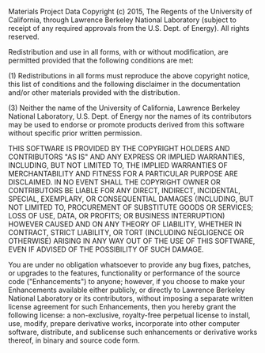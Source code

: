 Materials Project Data Copyright (c) 2015, The Regents of the
University of California, through Lawrence Berkeley National
Laboratory (subject to receipt of any required approvals from the
U.S. Dept. of Energy). All rights reserved.

Redistribution and use in all forms, with or without modification,
are permitted provided that the following conditions are met:

(1) Redistributions in all forms must reproduce the above copyright
notice, this list of conditions and the following disclaimer in the
documentation and/or other materials provided with the distribution.


(3) Neither the name of the University of California, Lawrence
Berkeley National Laboratory, U.S. Dept. of Energy nor the names of
its contributors may be used to endorse or promote products derived
from this software without specific prior written permission.

THIS SOFTWARE IS PROVIDED BY THE COPYRIGHT HOLDERS AND CONTRIBUTORS
"AS IS" AND ANY EXPRESS OR IMPLIED WARRANTIES, INCLUDING, BUT NOT
LIMITED TO, THE IMPLIED WARRANTIES OF MERCHANTABILITY AND FITNESS
FOR A PARTICULAR PURPOSE ARE DISCLAIMED. IN NO EVENT SHALL THE
COPYRIGHT OWNER OR CONTRIBUTORS BE LIABLE FOR ANY DIRECT, INDIRECT,
INCIDENTAL, SPECIAL, EXEMPLARY, OR CONSEQUENTIAL DAMAGES (INCLUDING,
BUT NOT LIMITED TO, PROCUREMENT OF SUBSTITUTE GOODS OR SERVICES;
LOSS OF USE, DATA, OR PROFITS; OR BUSINESS INTERRUPTION) HOWEVER
CAUSED AND ON ANY THEORY OF LIABILITY, WHETHER IN CONTRACT, STRICT
LIABILITY, OR TORT (INCLUDING NEGLIGENCE OR OTHERWISE) ARISING IN
ANY WAY OUT OF THE USE OF THIS SOFTWARE, EVEN IF ADVISED OF THE
POSSIBILITY OF SUCH DAMAGE.

You are under no obligation whatsoever to provide any bug fixes,
patches, or upgrades to the features, functionality or performance
of the source code ("Enhancements") to anyone; however, if you
choose to make your Enhancements available either publicly, or
directly to Lawrence Berkeley National Laboratory or its
contributors, without imposing a separate written license agreement
for such Enhancements, then you hereby grant the following license:
a  non-exclusive, royalty-free perpetual license to install, use,
modify, prepare derivative works, incorporate into other computer
software, distribute, and sublicense such enhancements or derivative
works thereof, in binary and source code form.
